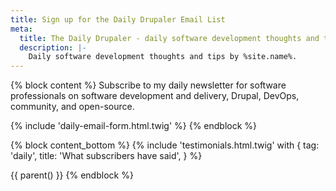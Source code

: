 ```yaml
---
title: Sign up for the Daily Drupaler Email List
meta:
  title: The Daily Drupaler - daily software development thoughts and tips | %site.name%
  description: |-
    Daily software development thoughts and tips by %site.name%.
---
```


{% block content %}
  Subscribe to my daily newsletter for software professionals on software development and delivery, Drupal, DevOps, community, and open-source.

  {% include 'daily-email-form.html.twig' %}
{% endblock %}

{% block content_bottom %}
  {% include 'testimonials.html.twig' with {
    tag: 'daily',
    title: 'What subscribers have said',
  } %}

  {{ parent() }}
{% endblock %}
